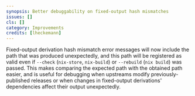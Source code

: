 ```yaml
---
synopsis: Better debuggability on fixed-output hash mismatches
issues: []
cls: []
category: Improvements
credits: [lheckemann]
---
```


Fixed-output derivation hash mismatch error messages will now include the path that was
produced unexpectedly, and this path will be registered as valid even if `--check`
(`nix-store`, `nix-build`) or `--rebuild` (`nix build`) was passed. This makes comparing
the expected path with the obtained path easier, and is useful for debugging when
upstreams modify previously-published releases or when changes in fixed-output
derivations' dependencies affect their output unexpectedly.
